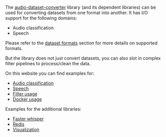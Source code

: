 The [audio-dataset-converter](https://github.com/waikato-llm/audio-dataset-converter) 
library (and its dependent libraries) can be used for converting datasets from one format 
into another. It has I/O support for the following domains:

* Audio classification
* Speech

Please refer to the [dataset formats](https://github.com/waikato-llm/audio-dataset-converter?tab=readme-ov-file#dataset-formats)
section for more details on supported formats.

But the library does not just convert datasets, you can also slot in complex filter pipelines to 
process/clean the data.

On this website you can find examples for:

* [Audio classification](audio_classification.md)
* [Speech](speech.md)
* [Filter usage](filters.md)
* [Docker usage](docker.md)

Examples for the additional libraries:

* [Faster whisper](faster_whisper.md)
* [Redis](redis.md)
* [Visualization](visualization.md)
